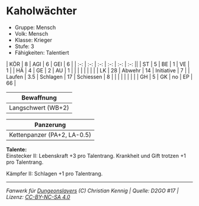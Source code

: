 # Kaholwächter  
- Gruppe: Mensch  
- Volk: Mensch  
- Klasse: Krieger  
- Stufe: 3  
- Fähigkeiten: Talentiert  


| KÖR    | 8   | AGI      | 6  | GEI        | 6  |
| :-: | :-: | :-: | :-: | :-: | :-: ||
| ST     | 5   | BE       | 1  | VE         | 1  |
| HÄ     | 4   | GE       | 2  | AU         | 1  |
|        |     |          |    |            |    |
| LK     | 28  | Abwehr   | 14 | Initiative | 7  |
| Laufen | 3.5 | Schlagen | 17 | Schiessen  | 8  |
|        |     |          |    |            |    |
| GH     | 5   | GK       | no | EP         | 66 |


| Bewaffnung |
| --- |
| Langschwert (WB+2) |


| Panzerung |
| --- |
| Kettenpanzer (PA+2, LA-0.5) |


**Talente:**  
Einstecker II: Lebenskraft +3 pro Talentrang. Krankheit und Gift trotzen +1 pro Talentrang.

Kämpfer II: Schlagen +1 pro Talentrang.





___
*Fanwerk für [Dungeonslayers](https://www.dungeonslayers.net/) (C) Christian Kennig | Quelle: D2GO #17 | Lizenz: [CC-BY-NC-SA 4.0](https://creativecommons.org/licenses/by-nc-sa/4.0/deed.de)*